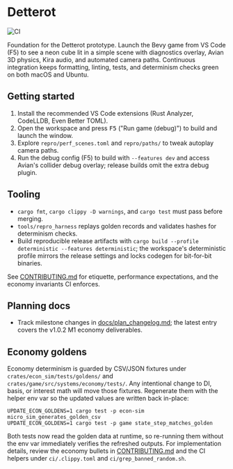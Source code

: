 # Detterot

![CI](https://github.com/Vecipher/detterot/actions/workflows/ci.yml/badge.svg)

Foundation for the Detterot prototype. Launch the Bevy game from VS Code (F5) to see a neon cube lit in a simple scene with diagnostics overlay, Avian 3D physics, Kira audio, and automated camera paths. Continuous integration keeps formatting, linting, tests, and determinism checks green on both macOS and Ubuntu.

## Getting started
1. Install the recommended VS Code extensions (Rust Analyzer, CodeLLDB, Even Better TOML).
2. Open the workspace and press <kbd>F5</kbd> ("Run game (debug)") to build and launch the window.
3. Explore `repro/perf_scenes.toml` and `repro/paths/` to tweak autoplay camera paths.
4. Run the debug config (F5) to build with `--features dev` and access Avian's collider debug overlay; release builds omit the extra debug plugin.

## Tooling
- `cargo fmt`, `cargo clippy -D warnings`, and `cargo test` must pass before merging.
- `tools/repro_harness` replays golden records and validates hashes for determinism checks.
- Build reproducible release artifacts with `cargo build --profile deterministic --features deterministic`; the workspace's
  deterministic profile mirrors the release settings and locks codegen for bit-for-bit binaries.

See [CONTRIBUTING.md](CONTRIBUTING.md) for etiquette, performance expectations, and the economy invariants CI enforces.

## Planning docs
- Track milestone changes in [docs/plan_changelog.md](docs/plan_changelog.md); the latest entry covers the v1.0.2 M1 economy deliverables.

## Economy goldens
Economy determinism is guarded by CSV/JSON fixtures under `crates/econ_sim/tests/goldens/` and `crates/game/src/systems/economy/tests/`. Any intentional change to DI, basis, or interest math will move those fixtures. Regenerate them with the helper env var so the updated values are written back in-place:

```
UPDATE_ECON_GOLDENS=1 cargo test -p econ-sim micro_sim_generates_golden_csv
UPDATE_ECON_GOLDENS=1 cargo test -p game state_step_matches_golden
```

Both tests now read the golden data at runtime, so re-running them without the env var immediately verifies the refreshed outputs. For implementation details, review the economy bullets in [CONTRIBUTING.md](CONTRIBUTING.md) and the CI helpers under `ci/.clippy.toml` and `ci/grep_banned_random.sh`.
